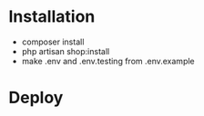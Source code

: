 # Installation

- composer install
- php artisan shop:install
- make .env and .env.testing from .env.example

# Deploy
